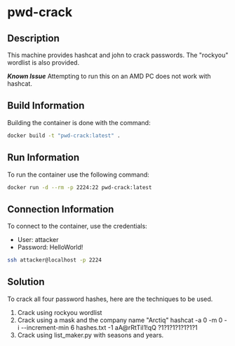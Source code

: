 # pwd-crack

## Description
This machine provides hashcat and john to crack passwords. The "rockyou" wordlist is also provided.

***Known Issue***
Attempting to run this on an AMD PC does not work with hashcat.

## Build Information
Building the container is done with the command:

```sh
docker build -t "pwd-crack:latest" .
```

## Run Information
To run the container use the following command:
```sh
docker run -d --rm -p 2224:22 pwd-crack:latest
```

## Connection Information
To connect to the container, use the credentials:
- User: attacker
- Password: HelloWorld!

```sh
ssh attacker@localhost -p 2224
```

## Solution
To crack all four password hashes, here are the techniques to be used.

1. Crack using rockyou wordlist
2. Crack using a mask and the company name "Arctiq"
    hashcat -a 0 -m 0 -i --increment-min 6 hashes.txt -1 aA@rRtTiI1\!qQ ?1?1?1?1?1?1?1
3. Crack using list_maker.py with seasons and years.